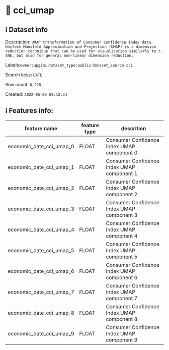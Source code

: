 # 📖 cci_umap 
## ℹ️ Dataset info 
Description: `UMAP transformation of Consumer Confidence Index data. Uniform Manifold Approximation and Projection (UMAP) is a dimension reduction technique that can be used for visualisation similarly to t-SNE, but also for general non-linear dimension reduction. ` 

Labels:`owner:upgini` `dataset_type:public` `dataset_source:cci` 

Search keys: `DATE`

Row count: `8,228`

Created: `2022-05-03 08:12:34` 

## ℹ️ Features info:
|feature name|feature type|descrition|
|---|---|---|
|economic_date_cci_umap_0|FLOAT|Consumer Confidence Index UMAP component 0|
|economic_date_cci_umap_1|FLOAT|Consumer Confidence Index UMAP component 1|
|economic_date_cci_umap_2|FLOAT|Consumer Confidence Index UMAP component 2|
|economic_date_cci_umap_3|FLOAT|Consumer Confidence Index UMAP component 3|
|economic_date_cci_umap_4|FLOAT|Consumer Confidence Index UMAP component 4|
|economic_date_cci_umap_5|FLOAT|Consumer Confidence Index UMAP component 5|
|economic_date_cci_umap_6|FLOAT|Consumer Confidence Index UMAP component 6|
|economic_date_cci_umap_7|FLOAT|Consumer Confidence Index UMAP component 7|
|economic_date_cci_umap_8|FLOAT|Consumer Confidence Index UMAP component 8|
|economic_date_cci_umap_9|FLOAT|Consumer Confidence Index UMAP component 9|

